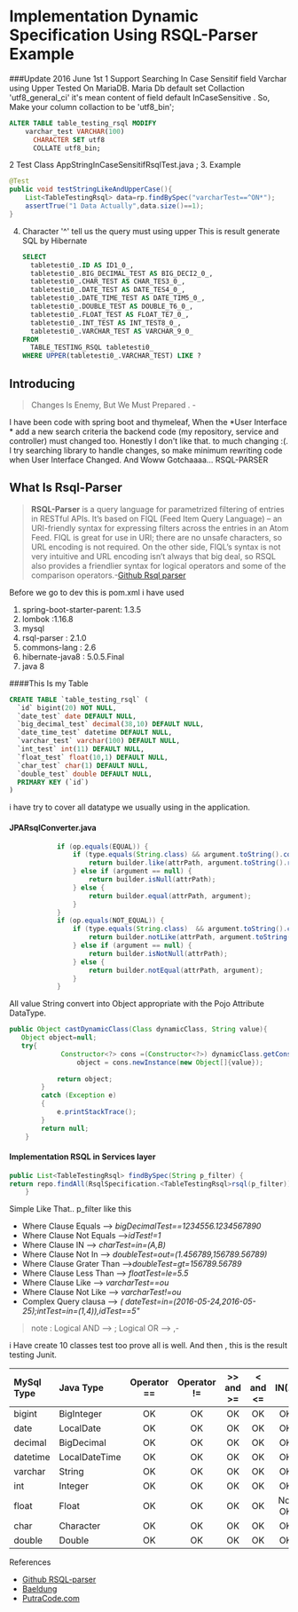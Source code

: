 # Implementation Dynamic Specification Using RSQL-Parser Example


###Update 2016 June 1st
1 Support Searching In Case Sensitif field Varchar using Upper 
  Tested On MariaDB. Maria Db default set Collaction 'utf8_general_ci' it's mean content of field default InCaseSensitive .
  So, Make your column collaction to be 'utf8_bin';
  ``` sql
  ALTER TABLE table_testing_rsql MODIFY
      varchar_test VARCHAR(100)
        CHARACTER SET utf8
        COLLATE utf8_bin;
  ``` 
2 Test Class AppStringInCaseSensitifRsqlTest.java  ;
3. Example 
  ``` java
  @Test
  public void testStringLikeAndUpperCase(){
      List<TableTestingRsql> data=rp.findBySpec("varcharTest==^ON*");
      assertTrue("1 Data Actually",data.size()==1);
  }
  ```
4. Character '^' tell us the query must using upper
    This is result generate SQL by Hibernate
    ``` sql
    SELECT 
      tabletesti0_.ID AS ID1_0_,
      tabletesti0_.BIG_DECIMAL_TEST AS BIG_DECI2_0_,
      tabletesti0_.CHAR_TEST AS CHAR_TES3_0_,
      tabletesti0_.DATE_TEST AS DATE_TES4_0_,
      tabletesti0_.DATE_TIME_TEST AS DATE_TIM5_0_,
      tabletesti0_.DOUBLE_TEST AS DOUBLE_T6_0_,
      tabletesti0_.FLOAT_TEST AS FLOAT_TE7_0_,
      tabletesti0_.INT_TEST AS INT_TEST8_0_,
      tabletesti0_.VARCHAR_TEST AS VARCHAR_9_0_ 
    FROM
      TABLE_TESTING_RSQL tabletesti0_ 
    WHERE UPPER(tabletesti0_.VARCHAR_TEST) LIKE ?
    ```
## Introducing 
>Changes Is Enemy, But We Must Prepared . -

I have been code with spring boot and thymeleaf, When  the *User Interface * add a new search criteria the backend code (my repository, service and controller) must changed too.  Honestly I don't like that. to much changing :(.
I try searching library to handle changes, so make minimum rewriting code when User Interface Changed.
And Woww Gotchaaaa... RSQL-PARSER

## What Is Rsql-Parser
> **RSQL-Parser** is a query language for parametrized filtering of entries in RESTful APIs. It’s based on FIQL (Feed Item Query Language) – an URI-friendly syntax for expressing filters across the entries in an Atom Feed. FIQL is great for use in URI; there  are no unsafe characters, so URL encoding is not required. On the other side, FIQL’s syntax is not very intuitive and URL encoding isn’t always that big deal, so RSQL also provides a friendlier syntax for logical operators and some of the comparison operators.-[Github Rsql parser](http://https://github.com/jirutka/rsql-parser)

Before we go to dev this is pom.xml i have used
1. spring-boot-starter-parent: 1.3.5
2. lombok :1.16.8 
3. mysql
4. rsql-parser : 2.1.0
5. commons-lang : 2.6
6. hibernate-java8 : 5.0.5.Final
7. java 8


####This Is my Table
``` sql
CREATE TABLE `table_testing_rsql` (
  `id` bigint(20) NOT NULL,
  `date_test` date DEFAULT NULL,
  `big_decimal_test` decimal(38,10) DEFAULT NULL,
  `date_time_test` datetime DEFAULT NULL,
  `varchar_test` varchar(100) DEFAULT NULL,
  `int_test` int(11) DEFAULT NULL,
  `float_test` float(10,1) DEFAULT NULL,
  `char_test` char(1) DEFAULT NULL,
  `double_test` double DEFAULT NULL,
  PRIMARY KEY (`id`)
)
```
i have try to cover all datatype we usually using in the application.

#### JPARsqlConverter.java
``` java
            if (op.equals(EQUAL)) {
                if (type.equals(String.class) && argument.toString().contains("*")) {
                    return builder.like(attrPath, argument.toString().replace('*', '%'));
                } else if (argument == null) {
                    return builder.isNull(attrPath);
                } else {
                    return builder.equal(attrPath, argument);
                }
            }
            if (op.equals(NOT_EQUAL)) {
                if (type.equals(String.class)  && argument.toString().contains("*")) {
                    return builder.notLike(attrPath, argument.toString().replace('*', '%'));
                } else if (argument == null) {
                    return builder.isNotNull(attrPath);
                } else {
                    return builder.notEqual(attrPath, argument);
                }
            }
```
All value String convert into Object appropriate with the Pojo Attribute DataType.
``` java
public Object castDynamicClass(Class dynamicClass, String value){
   Object object=null;
   try{
             Constructor<?> cons =(Constructor<?>) dynamicClass.getConstructor(new Class<?>[]{String.class});
                 object = cons.newInstance(new Object[]{value});
         
            return object;
        }
        catch (Exception e)
        {
            e.printStackTrace();
        }
        return null;
    }
```

#### Implementation RSQL in Services layer
``` java
public List<TableTestingRsql> findBySpec(String p_filter) {
return repo.findAll(RsqlSpecification.<TableTestingRsql>rsql(p_filter));
    }
```

Simple Like That..
p_filter like this
- Where Clause Equals --> *bigDecimalTest==1234556.1234567890*
- Where Clause Not Equals -->*idTest!=1*
- Where Clause IN --> *charTest=in=(A,B)*
- Where Clause Not In --> *doubleTest=out=(1.456789,156789.56789)*
- Where Clause Grater Than -->*doubleTest=gt=156789.56789*
- Where Clause Less Than --> *floatTest=le=5.5*
- Where Clause Like --> *varcharTest==*ou**
- Where Clause Not Like --> *varcharTest!=*ou**
- Complex Query clausa --> *( dateTest=in=(2016-05-24,2016-05-25);intTest=in=(1,4)),idTest==5"*

>note :
Logical AND --> ;
Logical OR  --> ,-

i Have create 10 classes test too prove all is well.
And then , this is the result testing Junit.

| MySql Type | Java Type| Operator == | Operator != |  >> and >= | < and <=| IN(..)| Not IN (..) |
|:--------|:------|:--------:|:--------:|:--------:|:--------:|:--------:|:--------:|
|bigint|BigInteger|OK|OK|OK|OK|OK|OK|
|date|LocalDate|OK|OK|OK|OK|OK|OK|
|decimal|BigDecimal|OK|OK|OK|OK|OK|OK|
|datetime|LocalDateTime|OK|OK|OK|OK|OK|OK|
|varchar|String|OK|OK|OK|OK|OK|OK|
|int|Integer|OK|OK|OK|OK|OK|OK|
|float|Float|OK|OK|OK|OK|Not OK|Not OK|
|char|Character|OK|OK|OK|OK|OK|OK|
|double|Double|OK|OK|OK|OK|OK|OK|OK|



References
- [Github RSQL-parser](https://github.com/jirutka/rsql-parser)
- [Baeldung](http://www.baeldung.com/rest-api-search-language-rsql-fiql)
- [PutraCode.com](http://putracode.com/)
